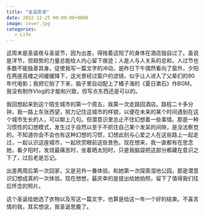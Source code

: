 ```yaml
---
title: "圣诞思录"
date: 2022-12-25 00:00:00+0000
image: cover.jpg
categories:
   - Life
---
```


这周末是圣诞夜与圣诞节，因为出差，得拖着这阳了的身体在酒店独自过了。虽说是洋节，但趋势的力量总能给人内心留下痕迹；人是人与人关系的总和，人过节也多数不能独善其身。促使我写一篇文字的冲动，是昨日下午偶然看向了窗外，夕阳在两座高楼之间缓缓降下，这光景经过窗户的滤镜，似乎让人进入了父辈们的90年代电影；我把它拍了下来，脑子里自动配上了橘子海的《夏日漱石》作BGM。我没有制作Vlog的才能和兴致，但写点东西还是可以的。

我回想起来到这个陌生城市的第一个周五，我第一次走路回酒店。路程二十多分钟，我一路上东张西望，努力记住这城市的样貌，以便在未来的某个时间遇到在这个城市生长的人，可以聊上几句。但潜意识里总止不住幻想着一些事情。那是一种习惯性的幻想模式，发生过于自然以至于不抓住自己某个发呆的间隙，是没法察觉的。不知道你会不会也有这种幻想的习惯，幻想此刻与心爱之人在这些路上一起走过，一起认识这座城市，一起欣赏眼前这些景色。现在想来，我一直都有在思念她，看夕阳时，发烧最痛苦时，坐着晒太阳时，只是我脑袋把这部分都藏在意识之下了，过后老是忘记。

出差两周后第一次回家，又是另外一番体验。和她第一次探索湿地公园，那是潜意识幻想成真的一次体验。现在想想，最庆幸的是提出给她拍照，留下了值得我们往后怀念的照片。

这个圣诞给她选了衣物以及写这一篇文字，也算是给这一年一个好的结束。不喜言情的我，其实想说，我圣诞思鹿了。